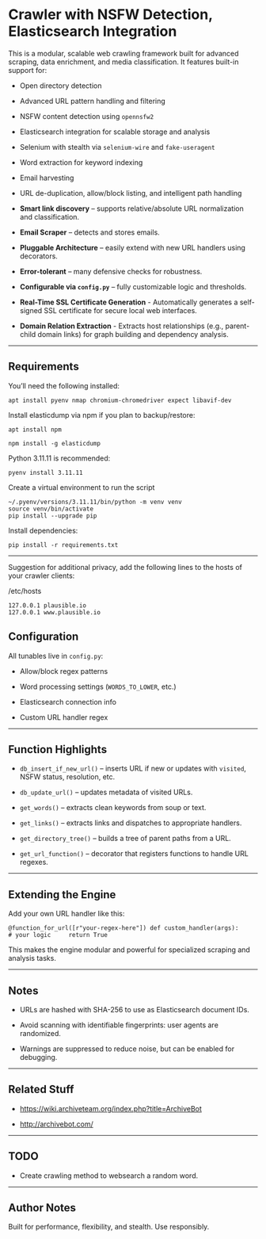 # Crawler with NSFW Detection, Elasticsearch Integration 

This is a modular, scalable web crawling framework built for advanced scraping, data enrichment, and media classification. It features built-in support for:

-    Open directory detection
    
-    Advanced URL pattern handling and filtering
    
-    NSFW content detection using `opennsfw2`
    
-    Elasticsearch integration for scalable storage and analysis
    
-    Selenium with stealth via `selenium-wire` and `fake-useragent`
    
-    Word extraction for keyword indexing
    
-    Email harvesting
    
-    URL de-duplication, allow/block listing, and intelligent path handling

-    **Smart link discovery** – supports relative/absolute URL normalization and classification.

-    **Email Scraper** – detects and stores emails.
    
-   **Pluggable Architecture** – easily extend with new URL handlers using decorators.
    
-   **Error-tolerant** – many defensive checks for robustness.
    
-   **Configurable via `config.py`** – fully customizable logic and thresholds.

-   **Real-Time SSL Certificate Generation** - Automatically generates a self-signed SSL certificate for secure local web interfaces.
    
-   **Domain Relation Extraction** - Extracts host relationships (e.g., parent-child domain links) for graph building and dependency analysis.


* * *

##  Requirements

You’ll need the following installed:

`apt install pyenv nmap chromium-chromedriver expect libavif-dev`

Install elasticdump via npm if you plan to backup/restore:

`apt install npm`

`npm install -g elasticdump`

Python 3.11.11 is recommended:

`pyenv install 3.11.11`

Create a virtual environment to run the script

```
~/.pyenv/versions/3.11.11/bin/python -m venv venv
source venv/bin/activate
pip install --upgrade pip
```

Install dependencies:

`pip install -r requirements.txt`


* * *

Suggestion for additional privacy, add the following lines to the hosts of your crawler clients:

/etc/hosts

```
127.0.0.1 plausible.io
127.0.0.1 www.plausible.io
```

## Configuration

All tunables live in `config.py`:

-   Allow/block regex patterns
    
-   Word processing settings (`WORDS_TO_LOWER`, etc.)
    
-   Elasticsearch connection info
    
-   Custom URL handler regex
    

* * *

## Function Highlights

-   `db_insert_if_new_url()` – inserts URL if new or updates with `visited`, NSFW status, resolution, etc.
    
-   `db_update_url()` – updates metadata of visited URLs.
    
-   `get_words()` – extracts clean keywords from soup or text.
    
-   `get_links()` – extracts links and dispatches to appropriate handlers.
    
-   `get_directory_tree()` – builds a tree of parent paths from a URL.
    
-   `get_url_function()` – decorator that registers functions to handle URL regexes.
    

* * *

## Extending the Engine

Add your own URL handler like this:


`@function_for_url([r"your-regex-here"]) def custom_handler(args):     # your logic     return True`

This makes the engine modular and powerful for specialized scraping and analysis tasks.

* * *

## Notes

-   URLs are hashed with SHA-256 to use as Elasticsearch document IDs.
    
-   Avoid scanning with identifiable fingerprints: user agents are randomized.
    
-   Warnings are suppressed to reduce noise, but can be enabled for debugging.
    
* * *

## Related Stuff

- https://wiki.archiveteam.org/index.php?title=ArchiveBot

- http://archivebot.com/

* * *

## TODO

- Create crawling method to websearch a random word.

* * *

##  Author Notes

Built for performance, flexibility, and stealth. Use responsibly.

